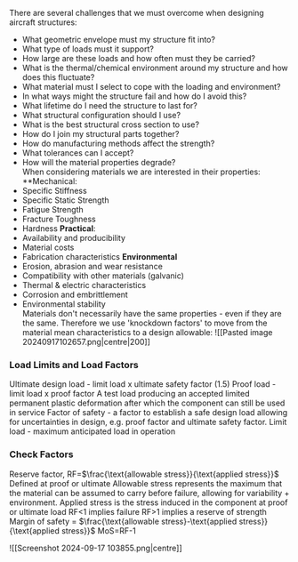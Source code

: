 There are several challenges that we must overcome when designing aircraft structures:
- What geometric envelope must my structure fit into?
- What type of loads must it support?
- How large are these loads and how often must they be carried?
- What is the thermal/chemical environment around my structure and how does this fluctuate?
- What material must I select to cope with the loading and environment?
- In what ways might the structure fail and how do I avoid this?
- What lifetime do I need the structure to last for?
- What structural configuration should I use?
- What is the best structural cross section to use?
- How do I join my structural parts together?
- How do manufacturing methods affect the strength?
- What tolerances can I accept?
- How will the material properties degrade?
\
When considering materials we are interested in their properties:
	**Mechanical:
- Specific Stiffness
- Specific Static Strength
- Fatigue Strength
- Fracture Toughness
- Hardness
	**Practical**:
- Availability and producibility
- Material costs
- Fabrication characteristics
	**Environmental**
- Erosion, abrasion and wear resistance
- Compatibility with other materials (galvanic)
- Thermal & electric characteristics
- Corrosion and embrittlement
- Environmental stability
\
Materials don't necessarily have the same properties - even if they are the same.
Therefore we use 'knockdown factors' to move from the material mean characteristics to a design allowable:
![[Pasted image 20240917102657.png|centre|200]]
### Load Limits and Load Factors
Ultimate design load - limit load x ultimate safety factor (1.5)
Proof load - limit load x proof factor
	A test load producing an accepted limited permanent plastic deformation after which the component can still be used in service
Factor of safety - a factor to establish a safe design load allowing for uncertainties in design, e.g. proof factor and ultimate safety factor.
Limit load - maximum anticipated load in operation
### Check Factors
Reserve factor, RF=$\frac{\text{allowable stress}}{\text{applied stress}}$
Defined at proof or ultimate
Allowable stress represents the maximum that the material can be assumed to carry before failure, allowing for variability + environment.
Applied stress is the stress induced in the component at proof or ultimate load
RF<1 implies failure
RF>1 implies a reserve of strength
\
Margin of safety = $\frac{\text{allowable stress}-\text{applied stress}}{\text{applied stress}}$
MoS=RF-1

![[Screenshot 2024-09-17 103855.png|centre]]
